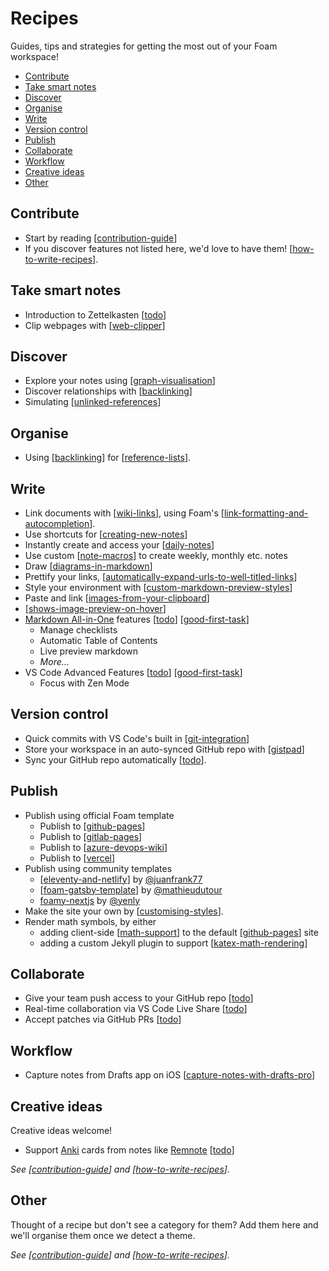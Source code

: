 <!-- omit in toc -->
# Recipes

Guides, tips and strategies for getting the most out of your Foam workspace!

- [Contribute](#contribute)
- [Take smart notes](#take-smart-notes)
- [Discover](#discover)
- [Organise](#organise)
- [Write](#write)
- [Version control](#version-control)
- [Publish](#publish)
- [Collaborate](#collaborate)
- [Workflow](#workflow)
- [Creative ideas](#creative-ideas)
- [Other](#other)

## Contribute

- Start by reading [[contribution-guide]]
- If you discover features not listed here, we'd love to have them! [[how-to-write-recipes]].

## Take smart notes

- Introduction to Zettelkasten [[todo]]
- Clip webpages with [[web-clipper]]

## Discover
- Explore your notes using [[graph-visualisation]]
- Discover relationships with [[backlinking]]
- Simulating [[unlinked-references]]

## Organise
- Using [[backlinking]] for [[reference-lists]].

## Write
- Link documents with [[wiki-links]], using Foam's [[link-formatting-and-autocompletion]].
- Use shortcuts for [[creating-new-notes]]
- Instantly create and access your [[daily-notes]]
- Use custom [[note-macros]] to create weekly, monthly etc. notes
- Draw [[diagrams-in-markdown]]
- Prettify your links, [[automatically-expand-urls-to-well-titled-links]]
- Style your environment with [[custom-markdown-preview-styles]]
- Paste and link [[images-from-your-clipboard]]
- [[shows-image-preview-on-hover]]
- [Markdown All-in-One](https://marketplace.visualstudio.com/items?itemName=yzhang.markdown-all-in-one) features [[todo]] [[good-first-task]]
  - Manage checklists
  - Automatic Table of Contents
  - Live preview markdown
  - _More..._
- VS Code Advanced Features [[todo]] [[good-first-task]]
  - Focus with Zen Mode

## Version control

- Quick commits with VS Code's built in [[git-integration]]
- Store your workspace in an auto-synced GitHub repo with [[gistpad]]
- Sync your GitHub repo automatically [[todo]].

## Publish

- Publish using official Foam template
  - Publish to [[github-pages]]
  - Publish to [[gitlab-pages]]
  - Publish to [[azure-devops-wiki]]
  - Publish to [[vercel]]
- Publish using community templates
  - [[eleventy-and-netlify]] by [@juanfrank77](https://github.com/juanfrank77)
  - [[foam-gatsby-template]] by [@mathieudutour](https://github.com/mathieudutour)
  - [foamy-nextjs](https://github.com/yenly/foamy-nextjs) by [@yenly](https://github.com/yenly)
- Make the site your own by [[customising-styles]].
- Render math symbols, by either
  - adding client-side [[math-support]] to the default [[github-pages]] site
  - adding a custom Jekyll plugin to support [[katex-math-rendering]]

## Collaborate

- Give your team push access to your GitHub repo [[todo]]
- Real-time collaboration via VS Code Live Share [[todo]]
- Accept patches via GitHub PRs [[todo]]

## Workflow

- Capture notes from Drafts app on iOS [[capture-notes-with-drafts-pro]]

## Creative ideas

Creative ideas welcome!

- Support [Anki](https://apps.ankiweb.net/) cards from notes like [Remnote](https://www.remnote.io/) [[todo]]

_See [[contribution-guide]] and [[how-to-write-recipes]]._

## Other

Thought of a recipe but don't see a category for them? Add them here and we'll organise them once we detect a theme.

_See [[contribution-guide]] and [[how-to-write-recipes]]._

[//begin]: # "Autogenerated link references for markdown compatibility"
[contribution-guide]: contribution-guide.md "Contribution Guide"
[how-to-write-recipes]: how-to-write-recipes.md "How to Write Recipes"
[todo]: todo.md "Todo"
[web-clipper]: web-clipper.md "Web Clipper"
[graph-visualisation]: graph-visualisation.md "Graph visualisation"
[backlinking]: backlinking.md "Backlinking"
[unlinked-references]: unlinked-references.md "Unlinked references (stub)"
[reference-lists]: reference-lists.md "Reference Lists"
[wiki-links]: wiki-links.md "Wiki Links"
[link-formatting-and-autocompletion]: link-formatting-and-autocompletion.md "Link Formatting and Autocompletion"
[creating-new-notes]: creating-new-notes.md "Creating New Notes"
[daily-notes]: daily-notes.md "Daily notes"
[note-macros]: note-macros.md "Custom Note Macros"
[diagrams-in-markdown]: diagrams-in-markdown.md "Diagrams in Markdown"
[automatically-expand-urls-to-well-titled-links]: automatically-expand-urls-to-well-titled-links.md "Automatically Expand URLs to Well-Titled Links"
[custom-markdown-preview-styles]: custom-markdown-preview-styles.md "Custom Markdown Preview Styles"
[images-from-your-clipboard]: images-from-your-clipboard.md "Images from your Clipboard"
[shows-image-preview-on-hover]: shows-image-preview-on-hover.md "Shows Image Preview on Hover"
[good-first-task]: good-first-task.md "Good First Task"
[git-integration]: git-integration.md "Git integration"
[gistpad]: gistpad.md "GistPad"
[github-pages]: github-pages.md "Github Pages"
[gitlab-pages]: gitlab-pages.md "GitLab Pages"
[eleventy-and-netlify]: eleventy-and-netlify.md "Eleventy and Netlify"
[azure-devops-wiki]: azure-devops-wiki.md "Azure DevOps Wiki"
[vercel]: vercel.md "Vercel"
[customising-styles]: customising-styles.md "Customising Styles"
[math-support]: math-support.md "Math Support"
[katex-math-rendering]: katex-math-rendering.md "Katex Math Rendering"
[capture-notes-with-drafts-pro]: capture-notes-with-drafts-pro.md "Capture Notes With Drafts Pro"
[foam-gatsby-template]: foam-gatsby-template.md "Foam Gatsby Template"
[//end]: # "Autogenerated link references"
